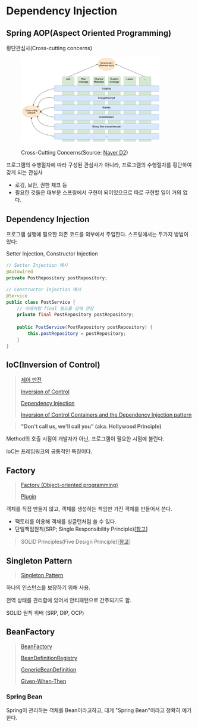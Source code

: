 # Dependency Injection

## Spring AOP(Aspect Oriented Programming)

횡단관심사(Cross-cutting concerns)

<figure><img src="../../.gitbook/assets/image (1).png" alt="" width="375"><figcaption><p>Cross-Cutting Concerns(Source: <a href="https://d2.naver.com/helloworld/3010710">Naver D2</a>)</p></figcaption></figure>

프로그램의 수행절차에 따라 구성된 관심사가 아니라, 프로그램의 수행절차를 횡단하여 갖게 되는 관심사

* 로깅, 보안, 권한 체크 등
* 필요한 것들은 대부분 스프링에서 구현이 되어있으므로 따로 구현할 일이 거의 없다.

## Dependency Injection

프로그램 실행에 필요한 의존 코드를 외부에서 주입한다. 스프링에서는 두가지 방법이 있다:

Setter Injection, Constructor Injection

```java
// Setter Injection 예시
@Autowired
private PostRepository postRepository;
```

```java
// Constructor Injection 예시
@Service
public class PostService {
    // 아래처럼 final 필드를 강력 권장
    private final PostRepository postRepository;
    
    public PostService(PostRepository postRepository) {
        this.postRepository = postRepository;
    }
}
```

## IoC(Inversion of Control)

> [제어 반전](https://ko.wikipedia.org/wiki/%EC%A0%9C%EC%96%B4\_%EB%B0%98%EC%A0%84)
>
> [Inversion of Control](https://martinfowler.com/bliki/InversionOfControl.html)
>
> [Dependency Injection](https://github.com/ahastudio/til/blob/main/oop/dependency-injection.md)
>
> [Inversion of Control Containers and the Dependency Injection pattern](https://martinfowler.com/articles/injection.html)

> **"Don't call us, we'll call you" (aka. Hollywood Principle)**

Method의 호출 시점이 개발자가 아닌, 프로그램이 필요한 시점에 불린다.

IoC는 프레임워크의 공통적인 특징이다.

## Factory

> [Factory (Object-oriented programming)](https://en.wikipedia.org/wiki/Factory\_\(object-oriented\_programming\))
>
> [Plugin](https://martinfowler.com/eaaCatalog/plugin.html)

객체를 직접 만들지 않고, 객체를 생성하는 책임만 가진 객체를 만들어서 쓴다.

* 팩토리를 이용해 객체를 싱글턴처럼 쓸 수 있다.
* 단일책임원칙(SRP; Single Responsibility Principle)\[[참고](https://en.wikipedia.org/wiki/Single\_responsibility\_principle)]

> SOLID Principles(Five Design Principle)\[[참고](https://en.wikipedia.org/wiki/SOLID)]

## Singleton Pattern

> [Singleton Pattern](https://ko.wikipedia.org/wiki/%EC%8B%B1%EA%B8%80%ED%84%B4\_%ED%8C%A8%ED%84%B4)

하나의 인스턴스를 보장하기 위해 사용.&#x20;

전역 상태를 관리함에 있어서 안티패턴으로 간주되기도 함.

SOLID 원칙 위배 (SRP, DIP, OCP)

## BeanFactory

> [BeanFactory](https://docs.spring.io/spring-framework/docs/current/javadoc-api/org/springframework/beans/factory/BeanFactory.html)
>
> [BeanDefinitionRegistry](https://docs.spring.io/spring-framework/docs/current/javadoc-api/org/springframework/beans/factory/support/BeanDefinitionRegistry.html)
>
> [GenericBeanDefinition](https://docs.spring.io/spring-framework/docs/current/javadoc-api/org/springframework/beans/factory/support/GenericBeanDefinition.html)
>
> [Given-When-Then](https://github.com/ahastudio/til/blob/main/blog/2018/12-08-given-when-then.md)

### Spring Bean

Spring이 관리하는 객체를 Bean이라고하고, 대게 "Spring Bean"이라고 정확히 예기한다.
